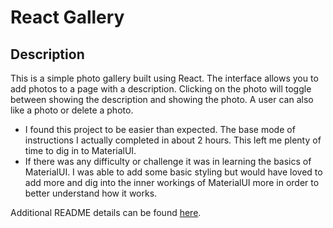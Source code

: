 # React Gallery

## Description

This is a simple photo gallery built using React. The interface allows you to add photos to a page with a description. Clicking on the photo will toggle between showing the description and showing the photo. A user can also like a photo or delete a photo.

- I found this project to be easier than expected. The base mode of instructions I actually completed in about 2 hours. This left me plenty of time to dig in to MaterialUI.
- If there was any difficulty or challenge it was in learning the basics of MaterialUI. I was able to add some basic styling but would have loved to add more and dig into the inner workings of MaterialUI more in order to better understand how it works.

Additional README details can be found [here](https://github.com/PrimeAcademy/readme-template/blob/master/README.md).
